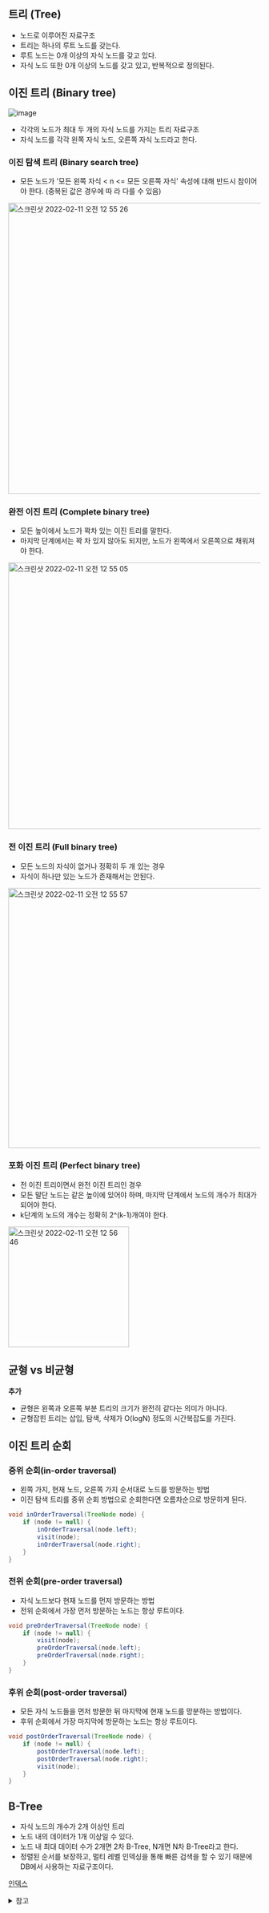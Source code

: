## 트리 (Tree)
- 노드로 이루어진 자료구조
- 트리는 하나의 루트 노드를 갖는다.
- 루트 노드는 0개 이상의 자식 노드를 갖고 있다.
- 자식 노드 또한 0개 이상의 노드를 갖고 있고, 반복적으로 정의된다.

## 이진 트리 (Binary tree)
![image](https://user-images.githubusercontent.com/61968474/153439104-392ad90d-0a7a-414a-acc7-74c558a73995.png)

- 각각의 노드가 최대 두 개의 자식 노드를 가지는 트리 자료구조
- 자식 노드를 각각 왼쪽 자식 노드, 오른쪽 자식 노드라고 한다.

### 이진 탐색 트리 (Binary search tree)

- 모든 노드가 '모든 왼쪽 자식 < n <= 모든 오른쪽 자식' 속성에 대해 반드시 참이어야 한다. (중복된 값은 경우에 따
라 다를 수 있음)
<img width="581" alt="스크린샷 2022-02-11 오전 12 55 26" src="https://user-images.githubusercontent.com/61968474/153445350-d136cfc6-df70-457e-8321-3d275ea632f1.png">

### 완전 이진 트리 (Complete binary tree)
- 모든 높이에서 노드가 꽉차 있는 이진 트리를 말한다.
- 마지막 단계에서는 꽉 차 있지 않아도 되지만, 노드가 왼쪽에서 오른쪽으로 채워져야 한다.

<img width="532" alt="스크린샷 2022-02-11 오전 12 55 05" src="https://user-images.githubusercontent.com/61968474/153445279-00e14765-a030-4b35-9ae4-fc3f32d29a62.png">


### 전 이진 트리 (Full binary tree)
- 모든 노드의 자식이 없거나 정확히 두 개 있는 경우
- 자식이 하나만 있는 노드가 존재해서는 안된다.

<img width="519" alt="스크린샷 2022-02-11 오전 12 55 57" src="https://user-images.githubusercontent.com/61968474/153445427-edf59468-31fd-4028-9196-8306cb9204df.png">

### 포화 이진 트리 (Perfect binary tree)
- 전 이진 트리이면서 완전 이진 트리인 경우
- 모든 말단 노드는 같은 높이에 있어야 하며, 마지막 단계에서 노드의 개수가 최대가 되어야 한다.
- k단계의 노드의 개수는 정확히 2^(k-1)개여야 한다.
<img width="241" alt="스크린샷 2022-02-11 오전 12 56 46" src="https://user-images.githubusercontent.com/61968474/153445591-40c401d4-3bfa-4ac7-b837-427932c29f4d.png">


## 균형 vs 비균형
**추가**
- 균형은 왼쪽과 오른쪽 부분 트리의 크기가 완전히 같다는 의미가 아니다.
- 균형잡힌 트리는 삽입, 탐색, 삭제가 O(logN) 정도의 시간복잡도를 가진다.

## 이진 트리 순회
### 중위 순회(in-order traversal)
- 왼쪽 가지, 현재 노드, 오른쪽 가지 순서대로 노드를 방문하는 방법
- 이진 탐색 트리를 중위 순회 방법으로 순회한다면 오름차순으로 방문하게 된다.
```java
void inOrderTraversal(TreeNode node) {
    if (node != null) {
        inOrderTraversal(node.left);
        visit(node);
        inOrderTraversal(node.right);
    }
}
```

### 전위 순회(pre-order traversal)
- 자식 노드보다 현재 노드를 먼저 방문하는 방법
- 전위 순회에서 가장 먼저 방문하는 노드는 항상 루트이다.

```java
void preOrderTraversal(TreeNode node) {
    if (node != null) {
        visit(node);
        preOrderTraversal(node.left);
        preOrderTraversal(node.right);
    }
}
```

### 후위 순회(post-order traversal) 
- 모든 자식 노드들을 먼저 방문한 뒤 마지막에 현재 노드를 망분하는 방법이다.
- 후위 순회에서 가장 마지막에 방문하는 노드는 항상 루트이다.

```java
void postOrderTraversal(TreeNode node) {
    if (node != null) {
        postOrderTraversal(node.left);
        postOrderTraversal(node.right);
        visit(node);
    }
}
```

## B-Tree
- 자식 노드의 개수가 2개 이상인 트리
- 노드 내의 데이터가 1개 이상일 수 있다.
- 노드 내 최대 데이터 수가 2개면 2차 B-Tree, N개면 N차 B-Tree라고 한다.
- 정렬된 순서를 보장하고, 멀티 레벨 인덱싱을 통해 빠른 검색을 할 수 있기 때문에 DB에서 사용하는 자료구조이다.

[인덱스](https://github.com/ahnsoheee/TIL/blob/master/Database/%EC%9D%B8%EB%8D%B1%EC%8A%A4.md#b-tree)


<details>
<summary>참고</summary>

- 코딩인터뷰 완전 분석


</details>